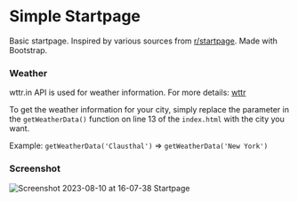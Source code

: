 # Simple Startpage
Basic startpage. Inspired by various sources from [r/startpage](https://www.reddit.com/r/startpages/). Made with Bootstrap.  

### Weather

wttr.in API is used for weather information. For more details: [wttr](https://github.com/chubin/wttr.in)

To get the weather information for your city, simply replace the parameter in the `getWeatherData()` function on line 13 of the `index.html` with the city you want.

Example: `getWeatherData('Clausthal')` => `getWeatherData('New York')`

### Screenshot

![Screenshot 2023-08-10 at 16-07-38 Startpage](https://github.com/lvntcnylmz/startpage/assets/19970595/74f47c4e-61e2-48f1-a61b-0b81728c4805)
